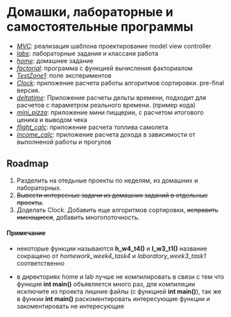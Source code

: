 # Домашки, лабораторные и самостоятельные программы

- *[MVC](http://github.com/Plasmat1x/itstep/tree/master/MVC)*: реализация шаблона проектирование model view controller
- *[labs](http://github.com/Plasmat1x/itstep/tree/master/labs)*: лабораторные задания и классаня работа
- *[home](http://github.com/Plasmat1x/itstep/tree/master/home)*: домашнее задание
- *[factorial](http://github.com/Plasmat1x/itstep/tree/master/factorial)*: программа с функцией вычисления факториалом
- *[TestZone1](http://github.com/Plasmat1x/itstep/tree/master/TestZone1)*: поле экспериментов
- *[Clock](http://github.com/Plasmat1x/itstep/tree/master/Clock)*: приложение расчета работы алгоритмов сортировки. pre-final версия.
- *[deltatime](http://github.com/Plasmat1x/itstep/tree/master/deltatime)*: Приложение расчеты дельты времени, подходит для расчетов с параметром реального времени. (пример кода)
- *[mini_pizza](http://github.com/Plasmat1x/itstep/tree/master/mini_pizza)*: приложение мини пиццерии, с расчетом итогового ценика и выводом чека
- *[flight_calc](http://github.com/Plasmat1x/itstep/tree/master/flight_calc)*: приложение расчета топлива самолета
- *[income_calc](http://github.com/Plasmat1x/itstep/tree/master/income_calc)*: приложение расчета дохода в зависимости от выполненой работы и прогулов

## Roadmap
1. Разделить на отедьные проекты по неделям, из домашних и лабораторных.
2. ~~Вывести интересные задачи  из домашних заданий в отдельные проекты~~.
3. Доделать Clock. Добавить еще алгоритмов сортировки, ~~исправить имеющиеся~~, добавить многопоточность.

#### Примечание
- некоторые функции называются **h_w4_t4()** и **l_w3_t1()**
название сокращено от *homework_week4_task4* и *laboratory_week3_task1* соответственно

- в директориях home и lab лучше не компилировать в связи с тем что функция **int main()** объявляется много раз, 
для компиляции исключите из проекта лишние файлы (с функцией **int main()**), так же в функии **int main()** раскоментировать интересующие функции и закоментировать не интересующие

